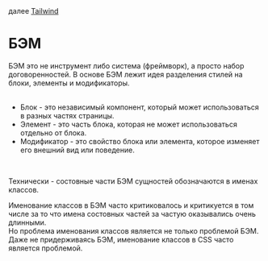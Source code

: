 <div>
далее
<a href="05.md">
Tailwind
</a>
</div>

<h1>БЭМ</h1>

<div>
БЭМ это не инструмент либо система (фреймворк), а просто набор договоренностей.
В основе БЭМ лежит идея разделения стилей на блоки, элементы и модификаторы.
</div>

<br/>

<ul>
<li>
Блок - это независимый компонент, который может использоваться в разных частях страницы.
</li>
<li>
Элемент - это часть блока, которая не может использоваться отдельно от блока.
</li>
<li>
Модификатор - это свойство блока или элемента, которое изменяет его внешний вид или поведение.
</li>
</ul>

<br/>

<p>
Технически - состовные части БЭМ сущностей обозначаются в именах классов.
</p>

<p>
Именование классов в БЭМ часто критиковалось и критикуется в том числе за то что имена состовных частей за частую оказывались очень длинными.
<br/>
Но проблема именования классов является не только проблемой БЭМ.
Даже не придерживаясь БЭМ, именование классов в CSS часто является проблемой.
</p>

